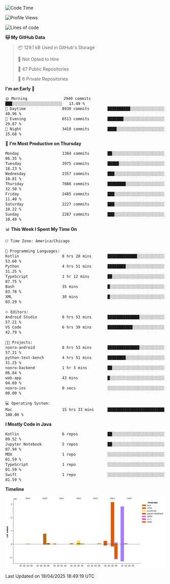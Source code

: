 <!--START_SECTION:waka-->
![Code Time](http://img.shields.io/badge/Code%20Time-1%2C228%20hrs%205%20mins-blue)

![Profile Views](http://img.shields.io/badge/Profile%20Views-7-blue)

![Lines of code](https://img.shields.io/badge/From%20Hello%20World%20I%27ve%20Written-7.7%20million%20lines%20of%20code-blue)

**🐱 My GitHub Data** 

> 📦 129.1 kB Used in GitHub's Storage 
 > 
> 🚫 Not Opted to Hire
 > 
> 📜 47 Public Repositories 
 > 
> 🔑 6 Private Repositories 
 > 
**I'm an Early 🐤** 

```text
🌞 Morning                2940 commits        ███░░░░░░░░░░░░░░░░░░░░░░   13.49 % 
🌆 Daytime                8930 commits        ██████████░░░░░░░░░░░░░░░   40.96 % 
🌃 Evening                6513 commits        ███████░░░░░░░░░░░░░░░░░░   29.87 % 
🌙 Night                  3418 commits        ████░░░░░░░░░░░░░░░░░░░░░   15.68 % 
```
📅 **I'm Most Productive on Thursday** 

```text
Monday                   1384 commits        ██░░░░░░░░░░░░░░░░░░░░░░░   06.35 % 
Tuesday                  3975 commits        █████░░░░░░░░░░░░░░░░░░░░   18.23 % 
Wednesday                2357 commits        ███░░░░░░░░░░░░░░░░░░░░░░   10.81 % 
Thursday                 7086 commits        ████████░░░░░░░░░░░░░░░░░   32.50 % 
Friday                   2485 commits        ███░░░░░░░░░░░░░░░░░░░░░░   11.40 % 
Saturday                 2227 commits        ███░░░░░░░░░░░░░░░░░░░░░░   10.22 % 
Sunday                   2287 commits        ███░░░░░░░░░░░░░░░░░░░░░░   10.49 % 
```


📊 **This Week I Spent My Time On** 

```text
🕑︎ Time Zone: America/Chicago

💬 Programming Languages: 
Kotlin                   8 hrs 20 mins       █████████████░░░░░░░░░░░░   53.68 % 
Python                   4 hrs 51 mins       ████████░░░░░░░░░░░░░░░░░   31.25 % 
TypeScript               1 hr 12 mins        ██░░░░░░░░░░░░░░░░░░░░░░░   07.75 % 
Bash                     35 mins             █░░░░░░░░░░░░░░░░░░░░░░░░   03.78 % 
XML                      30 mins             █░░░░░░░░░░░░░░░░░░░░░░░░   03.29 % 

🔥 Editors: 
Android Studio           8 hrs 53 mins       ██████████████░░░░░░░░░░░   57.21 % 
VS Code                  6 hrs 39 mins       ███████████░░░░░░░░░░░░░░   42.79 % 

🐱‍💻 Projects: 
nooro-android            8 hrs 53 mins       ██████████████░░░░░░░░░░░   57.21 % 
python-test-bench        4 hrs 51 mins       ████████░░░░░░░░░░░░░░░░░   31.25 % 
nooro-backend            1 hr 3 mins         ██░░░░░░░░░░░░░░░░░░░░░░░   06.84 % 
web-app                  43 mins             █░░░░░░░░░░░░░░░░░░░░░░░░   04.69 % 
nooro-ios                0 secs              ░░░░░░░░░░░░░░░░░░░░░░░░░   00.00 % 

💻 Operating System: 
Mac                      15 hrs 33 mins      █████████████████████████   100.00 % 
```

**I Mostly Code in Java** 

```text
Kotlin                   6 repos             ██░░░░░░░░░░░░░░░░░░░░░░░   09.52 % 
Jupyter Notebook         5 repos             ██░░░░░░░░░░░░░░░░░░░░░░░   07.94 % 
MDX                      1 repo              ░░░░░░░░░░░░░░░░░░░░░░░░░   01.59 % 
TypeScript               1 repo              ░░░░░░░░░░░░░░░░░░░░░░░░░   01.59 % 
Swift                    1 repo              ░░░░░░░░░░░░░░░░░░░░░░░░░   01.59 % 
```



**Timeline**

![Lines of Code chart](https://raw.githubusercontent.com/phanijsp/phanijsp/main/assets/bar_graph.png)


 Last Updated on 19/04/2025 18:49:19 UTC
<!--END_SECTION:waka-->
